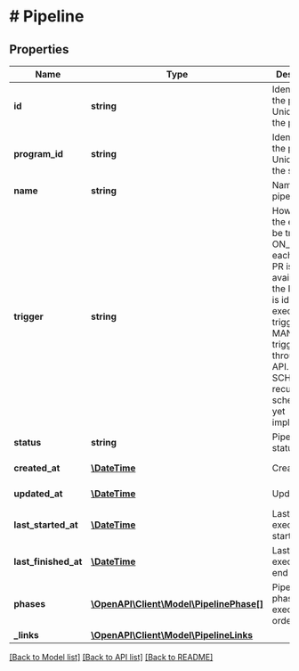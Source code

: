 # # Pipeline

## Properties

Name | Type | Description | Notes
------------ | ------------- | ------------- | -------------
**id** | **string** | Identifier of the pipeline. Unique within the program. | [optional] 
**program_id** | **string** | Identifier of the program. Unique within the space. | [optional] 
**name** | **string** | Name of the pipeline | 
**trigger** | **string** | How should the execution be triggered. ON_COMMIT: each time a PR is available and the Pipeline is idle then a execution is triggered. MANUAL: triggerd through UI or API. SCHEDULE: recurring schedule (not yet implemented} | [optional] 
**status** | **string** | Pipeline status | [optional] 
**created_at** | [**\DateTime**](\DateTime.md) | Create date | [optional] [readonly] 
**updated_at** | [**\DateTime**](\DateTime.md) | Update date | [optional] [readonly] 
**last_started_at** | [**\DateTime**](\DateTime.md) | Last pipeline execution start | [optional] [readonly] 
**last_finished_at** | [**\DateTime**](\DateTime.md) | Last pipeline execution end | [optional] [readonly] 
**phases** | [**\OpenAPI\Client\Model\PipelinePhase[]**](PipelinePhase.md) | Pipeline phases in execution order | 
**_links** | [**\OpenAPI\Client\Model\PipelineLinks**](PipelineLinks.md) |  | [optional] 

[[Back to Model list]](../../README.md#documentation-for-models) [[Back to API list]](../../README.md#documentation-for-api-endpoints) [[Back to README]](../../README.md)


